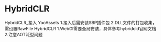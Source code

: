 # HybridCLR
HybridCLR_接入
YooAssets
    1.接入后需安装SBP插件包
    2.DLL文件的打包收集，需设置RawFile
HybridCLR
    1.WebGl需要全局安装，具体参考hybridcld官网文档
    2.注意AOT泛型问题
